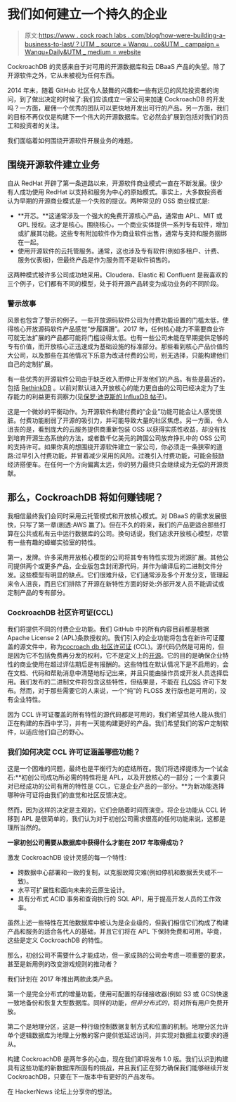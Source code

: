 # 我们如何建立一个持久的企业

> 原文:[https://www . cock roach labs . com/blog/how-were-building-a-business-to-last/？UTM _ source = Wanqu . co&UTM _ campaign = Wanqu+Daily&UTM _ medium = website](https://www.cockroachlabs.com/blog/how-were-building-a-business-to-last/?utm_source=wanqu.co&utm_campaign=Wanqu+Daily&utm_medium=website)

CockroachDB 的灵感来自于对可用的开源数据库和云 DBaaS 产品的失望。除了开源软件之外，它从未被视为任何东西。

2014 年末，随着 GitHub 社区令人鼓舞的兴趣和一些有远见的风险投资者的询问，到了做出决定的时候了:我们应该成立一家公司来加速 CockroachDB 的开发吗？一方面，雇佣一个优秀的团队可以更快地开发出可行的产品。另一方面，我们的目标不再仅仅是构建下一个伟大的开源数据库。它必然会扩展到包括对我们的员工和投资者的关注。

我们面临着如何围绕开源软件开展业务的难题。

## 围绕开源软件建立业务

自从 RedHat 开辟了第一条道路以来，开源软件商业模式一直在不断发展。很少有人成功使用 RedHat 以支持和服务为中心的原始模式。事实上，大多数投资者认为早期的开源商业模式是一个失败的提议。两种常见的 OSS 商业模式是:

*   **开芯。**这通常涉及一个强大的免费开源核心产品，通常由 APL、MIT 或 GPL 授权。这才是核心。围绕核心，一个商业实体提供一系列专有软件，增加或扩展其功能。这些专有附加软件作为商业软件出售，通常与支持和服务捆绑在一起。
*   使用开源软件的云托管服务。通常，这也涉及专有软件(例如多租户、计费、服务仪表板)，但最终产品是作为服务而不是软件销售的。

这两种模式被许多公司成功地采用。Cloudera、Elastic 和 Confluent 是我喜欢的三个例子，它们都有不同的模型，处于将开源产品转变为成功业务的不同阶段。

### 警示故事

风景也包含了警示的例子。一些开放源码软件公司为付费功能设置的门槛太低，使得核心开放源码软件产品感觉“步履蹒跚”。2017 年，任何核心能力不需要商业许可就无法扩展的产品都可能将门槛设得太低。也有一些公司未能在早期提供足够的专有价值，而开放核心正迅速成为基础设施的标准部分。那些看到核心产品价值的大公司，以及那些在其他情况下乐意为改进付费的公司，别无选择，只能构建他们自己的定制扩展。

有一些优秀的开源软件公司由于缺乏收入而停止开发他们的产品。有些是最近的，包括 [RethinkDB](https://rethinkdb.com/blog/rethinkdb-shutdown/) 。以前对默认进入开放核心的能力更自由的公司已经决定为了生存能力的利益更有洞察力(见[保罗·迪克斯的 InfluxDB 帖子](https://www.influxdata.com/update-on-influxdb-clustering-high-availability-and-monetization/))。

这是一个微妙的平衡动作。为开源软件构建付费的“企业”功能可能会让人感觉很脏。付费功能削弱了开源的吸引力，并可能导致大量的社区焦虑。另一方面，令人沮丧的是，看到庞大的云服务提供商重新包装 OSS 以获得实质性收益，却没有找到培育开源生态系统的方法，或者数千亿美元的跨国公司放弃挣扎中的 OSS 公司的支持许可。如果你真的想围绕开源软件建立一家公司，你必须走一条狭窄的道路:过早引入付费功能，并冒着减少采用的风险。过晚引入付费功能，可能会鼓励经济搭便车。在任何一个方向偏离太远，你的努力最终只会继续成为无偿的开源贡献。

## 那么，CockroachDB 将如何赚钱呢？

我相信最终我们会同时采用云托管模式和开放核心模式。对 DBaaS 的需求发展很快，只写了第一章(剧透:AWS 赢了)。但在不久的将来，我们的产品更适合那些打算在公共或私有云中运行数据库的公司。换句话说，我们追求开放核心模型，尽管有一些有趣的蟑螂实验室的特性。

第一，发牌。许多采用开放核心模型的公司将其专有特性实现为闭源扩展。其他公司提供两个或更多产品，企业版包含封闭源代码，并作为编译后的二进制文件分发。这些模型有明显的缺点。它们很难升级，它们通常涉及多个开发分支，管理起来令人沮丧，而且它们排除了开源在新特性方面的好处:外部开发人员不能调试或定制产品的专有部分。

### CockroachDB 社区许可证(CCL)

我们将提供不同的付费企业功能。我们 GitHub 中的所有内容目前都是根据 Apache License 2 (APL)条款授权的。我们引入的企业功能将包含在新许可证覆盖的源文件中，称为[cocroach db 社区许可证](/cockroachdb-community-license/) (CCL)。源代码仍然是可用的，但是因为它不包括免费再分发的权利，它不是定义上的[开源](https://opensource.org/docs/stable/osd)。它的目的是确保企业特性的商业使用在超过评估期后是有报酬的。这些特性在默认情况下是不启用的，会在文档、代码和帮助消息中清楚地标记出来，并且只能由操作员或开发人员选择启用。我们发布的二进制文件将包含这些特性，但结果是，不能在 [FLOSS](https://en.wikipedia.org/wiki/Free_and_open-source_software) 许可下发布。然而，对于那些需要它的人来说，一个“纯”的 FLOSS 发行版也是可用的，没有企业特性。

因为 CCL 许可证覆盖的所有特性的源代码都是可用的，我们希望其他人能从我们正在构建的东西中学习，并有一天能构建更好的产品。我们希望我们的客户定制软件，以适应他们自己的野心。

### 我们如何决定 CCL 许可证涵盖哪些功能？

这是一个困难的问题，最终也是平衡行为的症结所在。我们将选择提炼为一个试金石:**初创公司成功所必需的特性将是 APL，以及开放核心的一部分；一个主要只对已经成功的公司有用的特性是 CCL，它是企业产品的一部分。**为新功能选择哪种许可证将由我们的直觉和社区反馈决定。

然而，因为这样的决定是主观的，它们会随着时间而演变。将企业功能从 CCL 转移到 APL 是很简单的，我们认为对于初创公司需求很高的任何功能来说，这都是理所当然的。

**一家初创公司需要从数据库中获得什么才能在 2017 年取得成功？**

激发 CockroachDB 设计灵感的每一个特性:

*   跨数据中心部署和一致的复制，以克服故障灾难(例如停机和数据丢失或不一致)。
*   水平可扩展性和面向未来的云原生设计。
*   具有分布式 ACID 事务和查询执行的 SQL API，用于提高开发人员的工作效率。

虽然上述一些特性在其他数据库中被认为是企业级的，但我们相信它们构成了构建产品和服务的适合各代人的基础，并且它们将在 APL 下保持免费和可用。毕竟，这些是定义 CockroachDB 的特性。

那么，初创公司不需要什么才能成功，但一家成熟的公司会考虑一项重要的要求，甚至是新用例的改变游戏规则的推动者？

我们计划在 2017 年推出两款此类产品。

第一个是完全分布式的增量功能，使用可配置的存储接收器(例如 S3 或 GCS)快速一致地备份和恢复大型数据库。同样的功能，*但非分布式的*，将对所有用户免费开放。

第二个是地理分区，这是一种行级控制数据复制方式和位置的机制。地理分区允许单个逻辑数据库为地理上分散的客户提供低延迟访问，并实现对数据主权要求的遵从。

构建 CockroachDB 是两年多的心血，现在我们即将发布 1.0 版。我们认识到构建具有这些功能的新数据库所固有的挑战，并且我们正在努力确保我们能够继续开发 CockroachDB，只要在下一版本中有更好的产品发布。

在 HackerNews 论坛上分享你的想法。